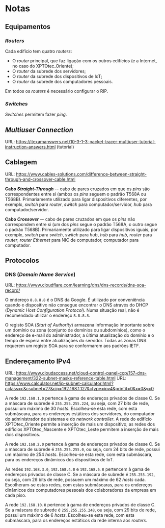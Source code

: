 # Notas

## Equipamentos

### *Routers*

Cada edifício tem quatro *routers*:

* O *router* principal, que faz ligação com os outros edifícios (e a Internet, no caso do XPTOtec_Oriente);
* O *router* da subrede dos servidores;
* O *router* da subrede dos dispositivos de IoT;
* O *router* da subrede dos computadores pessoais.

Em todos os *routers* é necessário configurar o RIP.

### *Switches*

*Switches* permitem fazer *ping*.

## *Multiuser Connection*

URL: https://itexamanswers.net/10-3-1-3-packet-tracer-multiuser-tutorial-instruction-answers.html (tutorial)

## Cablagem

URL: https://www.cables-solutions.com/difference-between-straight-through-and-crossover-cable.html

**Cabo *Straight-Through*** -- cabo de pares cruzados em que os *pins* são correspondentes entre si (ambos os *pins* seguem o padrão T568A ou T568B). Primariamente utilizado para ligar dispositivos diferentes, por exemplo, *switch* para *router*, *switch* para computador/servidor, *hub* para computador/servidor.

**Cabo *Crossover*** -- cabo de pares cruzados em que os *pins* não correspondem entre si (um dos *pins* segue o padrão T568A, o outro segue o padrão T568B). Primariamente utilizado para ligar dispositivos iguais, por exemplo, *switch* para *switch*, *switch* para *hub*, *hub* para *hub*, *router* para *router*, *router Ethernet* para NIC de computador, computador para computador.

## Protocolos

### DNS (*Domain Name Service*)

URL: https://www.cloudflare.com/learning/dns/dns-records/dns-soa-record/

O endereço `8.8.8.8` é o DNS da Google. É utilizado por conveniência quando o dispositivo não consegue encontrar o DNS através do DHCP (*Dynamic Host Configuration Protocol*). Numa situação real, não é recomendado utilizar o endereço `8.8.8.8`.

O registo SOA (*Start of Authority*) armazena informação importante sobre um domínio ou zona (conjunto de domínios ou subdomínios), como o endereço de e-mail do administrador, a última atualização do domínio e o tempo de espera entre atualizações do servidor. Todas as zonas DNS requerem um registo SOA para se conformarem aos padrões IETF.

## Endereçamento IPv4

URL: https://www.cloudaccess.net/cloud-control-panel-ccp/157-dns-management/322-subnet-masks-reference-table.html
URL: https://www.calculator.net/ip-subnet-calculator.html?cclass=c&csubnet=27&cip=192.168.1.127&ctype=ipv4&printit=0&x=0&y=0

A rede `192.168.1.0` pertence à gama de endereços privados de classe C. Se a máscara de subrede é `255.255.255.224`, ou seja, com 27 bits de rede, possui um máximo de 30 *hosts*. Escolheu-se esta rede, com esta submáscara, para os endereços estáticos dos servidores, do computador do administrador de sistemas e do *network controller*. A rede do edifício XPTOtec_Oriente permite a inserção de mais um dispositivo; as redes dos edifícios XPTOtec_Nascente e XPTOtec_Leste permitem a inserção de mais dois dispositivos.

A rede `192.168.2.0` pertence à gama de endereços privados de classe C. Se a máscara de subrede é `255.255.255.0`, ou seja, com 24 bits de rede, possui um máximo de 254 *hosts*. Escolheu-se esta rede, com esta submáscara, para os endereços dinâmicos dos dispositivos de IoT.

As redes `192.168.3.0`, `192.168.4.0` e `192.168.5.0` pertencem à gama de endereços privados de classe C. Se a máscara de subrede é `255.255.192`, ou seja, com 26 bits de rede, possuem um máximo de 62 *hosts* cada. Escolheram-se estas redes, com estas submáscaras, para os endereços dinâmicos dos computadores pessoais dos colaboradores da empresa em cada piso.

A rede `192.168.10.0` pertence à gama de endereços privados de classe C. Se a máscara de subrede é `255.255.255.248`, ou seja, com 29 bits de rede, possui um máximo de 6 *hosts*. Escolheu-se esta rede, com esta submáscara, para os endereços estáticos da rede interna aos *routers*.